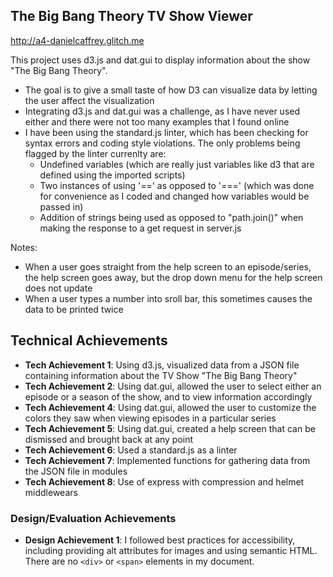 ## The Big Bang Theory TV Show Viewer

http://a4-danielcaffrey.glitch.me

This project uses d3.js and dat.gui to display information about the show "The Big Bang Theory".

- The goal is to give a small taste of how D3 can visualize data by letting the user affect the visualization
- Integrating d3.js and dat.gui was a challenge, as I have never used either and there were not too 
many examples that I found online
- I have been using the standard.js linter, which has been checking for syntax errors and 
coding style violations. The only problems being flagged by the linter currenlty are:
  - Undefined variables (which are really just variables like d3 that are defined using the imported scripts)
  - Two instances of using '==' as opposed to '===' (which was done for convenience as I coded and changed how
variables would be passed in)
  - Addition of strings being used as opposed to "path.join()" when making the response to a get request in server.js
  
Notes:
- When a user goes straight from the help screen to an episode/series, the help screen goes away, but the drop down menu for the help screen does not update
- When a user types a number into sroll bar, this sometimes causes the data to be printed twice

## Technical Achievements
- **Tech Achievement 1**: Using d3.js, visualized data from a JSON file containing information about the TV Show "The Big Bang Theory" 
- **Tech Achievement 2**: Using dat.gui, allowed the user to select either an episode or a season of the show, and to view information accordingly
- **Tech Achievement 4**: Using dat.gui, allowed the user to customize the colors they saw when viewing episodes in a particular series
- **Tech Achievement 5**: Using dat.gui, created a help screen that can be dismissed and brought back at any point
- **Tech Achievement 6**: Used a standard.js as a linter 
- **Tech Achievement 7**: Implemented functions for gathering data from the JSON file in modules
- **Tech Achievement 8**: Use of express with compression and helmet middlewears


### Design/Evaluation Achievements
- **Design Achievement 1**: I followed best practices for accessibility, including providing alt attributes for images and using semantic HTML. There are no `<div>` or `<span>` elements in my document.
